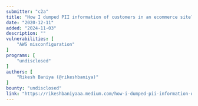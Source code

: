 ```yaml
---
submitter: "c2a"
title: "How I dumped PII information of customers in an ecommerce site?"
date: "2020-12-11"
added: "2024-11-03"
description: ""
vulnerabilities: [
    "AWS misconfiguration"
]
programs: [
    "undisclosed"
]
authors: [
    "Rikesh Baniya (@rikeshbaniya)"
]
bounty: "undisclosed"
link: "https://rikeshbaniyaaa.medium.com/how-i-dumped-pii-information-of-customers-in-an-ecommerce-site-237761f813cf"
---
```





